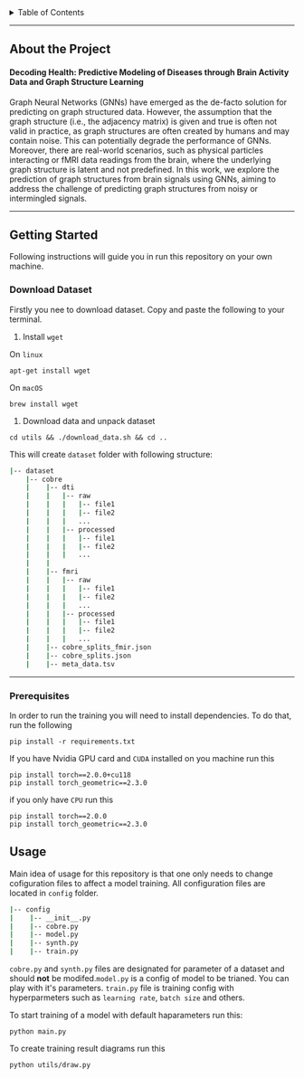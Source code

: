 


<!-- TABLE OF CONTENTS -->
<details>
  <summary>Table of Contents</summary>
  <ol>
    <li>
      <a href="#about-the-project">About The Project</a>
      <ul>
        <li><a href="#built-with">Built With</a></li>
      </ul>
    </li>
    <li>
      <a href="#getting-started">Getting Started</a>
      <ul>
        <li><a href="#download-dataset">Download Dataset</a></li>
        <li><a href="#prerequisites">Prerequisites</a></li>
      </ul>
    </li>
    <li><a href="#usage">Usage</a></li>
    <!--
    <li><a href="#roadmap">Roadmap</a></li>
    <li><a href="#contributing">Contributing</a></li>
    <li><a href="#license">License</a></li>
    <li><a href="#contact">Contact</a></li>
    <li><a href="#acknowledgments">Acknowledgments</a></li> -->
  </ol>
</details>

------

## **About the Project**


#### **Decoding Health**: Predictive Modeling of Diseases through Brain Activity Data and Graph Structure Learning



Graph Neural Networks (GNNs) have emerged as the de-facto solution for predicting on graph structured data. However, the assumption that the graph structure (i.e., the adjacency matrix) is given and true is often not valid in practice, as graph structures are often created by humans and may contain noise. This can potentially degrade the performance of GNNs. Moreover, there are real-world scenarios, such as physical particles interacting or fMRI data readings from the brain, where the underlying graph structure is latent and not predefined. In this work, we explore the prediction of graph structures from brain signals using GNNs, aiming to address the challenge of predicting graph structures from noisy or intermingled signals.

------
## **Getting Started**
Following instructions will guide you in run this repository on your own machine.
### **Download Dataset**
Firstly you nee to download dataset. Copy and paste the following to your terminal.

1. Install `wget`

On `linux`

```
apt-get install wget
```

On `macOS`
```
brew install wget
```

1. Download data and unpack dataset

```console
cd utils && ./download_data.sh && cd ..
```
This will create `dataset` folder with following structure:

```bash
|-- dataset
    |-- cobre
    |    |-- dti
    |    |   |-- raw
    |    |   |   |-- file1
    |    |   |   |-- file2
    |    |   |   ...
    |    |   |-- processed
    |    |   |   |-- file1
    |    |   |   |-- file2
    |    |   |   ...
    |    |
    |    |-- fmri
    |    |   |-- raw
    |    |   |   |-- file1
    |    |   |   |-- file2
    |    |   |   ...
    |    |   |-- processed
    |    |   |   |-- file1
    |    |   |   |-- file2
    |    |   |   ...
    |    |-- cobre_splits_fmir.json
    |    |-- cobre_splits.json
    |    |-- meta_data.tsv
```
------
### **Prerequisites**

In order to run the training you will need to install dependencies. To do that, run the following

```console
pip install -r requirements.txt
```

If you have Nvidia GPU card and `CUDA` installed on you machine run this

```console
pip install torch==2.0.0+cu118
pip install torch_geometric==2.3.0
```

if you only have `CPU` run this

```console
pip install torch==2.0.0
pip install torch_geometric==2.3.0
```

## **Usage**

Main idea of usage for this repository is that one only needs to change cofiguration files to affect a model training. All configuration files are located in `config` folder.


```bash
|-- config
|    |-- __init__.py
|    |-- cobre.py
|    |-- model.py
|    |-- synth.py
|    |-- train.py
```

`cobre.py` and `synth.py` files are designated for parameter of a dataset and should **not** be modifed.`model.py` is a config of model to be trianed. You can play with it's parameters. `train.py` file is training config with hyperparmeters such as `learning rate`, `batch size` and others.

To start training of a model with default haparameters run this:

```console
python main.py
```

To create training result diagrams run this

```console
python utils/draw.py
```
